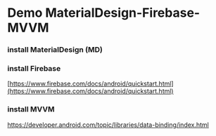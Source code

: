 # Demo MaterialDesign-Firebase-MVVM

### install MaterialDesign (MD)


### install Firebase
[https://www.firebase.com/docs/android/quickstart.html](https://www.firebase.com/docs/android/quickstart.html)

### install MVVM
https://developer.android.com/topic/libraries/data-binding/index.html